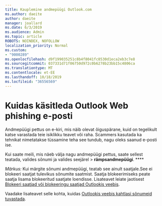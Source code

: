 ```yaml
---
title: Kauplemine andmepüügi Outlook.com
ms.author: daeite
author: daeite
manager: joallard
ms.date: 6/3/2019
ms.audience: Admin
ms.topic: article
ROBOTS: NOINDEX, NOFOLLOW
localization_priority: Normal
ms.custom:
- "9000289"
ms.openlocfilehash: d9f199035251c8b4f8041fc8530d1eca2eb3c7e8
ms.sourcegitcommit: 037331d71f06750d972c0b6278b23bb15c4806ca
ms.translationtype: MT
ms.contentlocale: et-EE
ms.lasthandoff: 10/18/2019
ms.locfileid: "36556569"
---
```

# <a name="how-to-deal-with-a-phishing-email-in-outlook-on-the-web"></a>Kuidas käsitleda Outlook Web phishing e-posti

Andmepüügi pettus on e-kiri, mis näib olevat õiguspärane, kuid on tegelikult katse varastada teie isiklikku teavet või raha. Scammers kasutada ka tehnikat nimetatakse tüssamine teha see tundub, nagu oleks saanud e-posti ise.

Kui saate meili, mis näeb välja nagu andmepüügi pettus, saate sellest teatada, valides sõnumi ja valides seejärel > **rämpsandmepüügi**. ****

*Märkus:* Kui märgite sõnumi andmepüügi, teatab see ainult saatjale.See ei blokeeri saatjat tulevikus sõnumite saatmist. Saatja blokeerimiseks peate saatja lisama blokeeritud saatjate loendisse. Lisateavet leiate jaotisest [Blokeeri saatjad või blokeeringu saatjad Outlookis veebis](https://support.office.com/article/9bf812d4-6995-4d19-901a-76d6e26939b0).

Vaadake lisateavet selle kohta, kuidas [Outlookis veebis kahtlasi sõnumeid tuvastada](https://support.office.com/article/3d44102b-6ce3-4f7c-a359-b623bec82206).